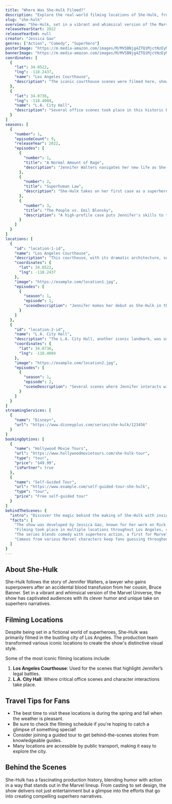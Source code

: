 ```yaml
---
title: "Where Was She-Hulk Filmed?"
description: "Explore the real-world filming locations of She-Hulk, from the courtroom to the city streets of Los Angeles."
slug: "she-hulk"
overview: "She-Hulk, set in a vibrant and whimsical version of the Marvel Universe, has captivated audiences with its clever humor and unique take on superhero narratives. Despite being set in the fictional world of superheroes, the series was primarily filmed in various real locations across Los Angeles."
releaseYearStart: 2022
releaseYearEnd: null
creator: "Jessica Gao"
genres: ["Action", "Comedy", "Superhero"]
posterImage: "https://m.media-amazon.com/images/M/MV5BNjg4ZTQ1MjctNzEyMS00YWM2LTk1ZTQtNDU3ZDJjNjhhMDhkXkEyXkFqcGc@._V1_SX300.jpg"
bannerImage: "https://m.media-amazon.com/images/M/MV5BNjg4ZTQ1MjctNzEyMS00YWM2LTk1ZTQtNDU3ZDJjNjhhMDhkXkEyXkFqcGc@._V1_SX300.jpg"
coordinates: [
  { 
    "lat": 34.0522, 
    "lng": -118.2437, 
    "name": "Los Angeles Courthouse", 
    "description": "The iconic courthouse scenes were filmed here, showcasing Jennifer Walters’ legal prowess."
  },
  { 
    "lat": 34.0736, 
    "lng": -118.4004, 
    "name": "L.A. City Hall", 
    "description": "Several office scenes took place in this historic building, providing a backdrop to the legal drama."
  }
]
seasons: [
  {
    "number": 1,
    "episodeCount": 9,
    "releaseYear": 2022,
    "episodes": [
      {
        "number": 1,
        "title": "A Normal Amount of Rage",
        "description": "Jennifer Walters navigates her new life as She-Hulk while managing her career."
      },
      {
        "number": 2,
        "title": "Superhuman Law",
        "description": "She-Hulk takes on her first case as a superhero lawyer, facing off against a familiar foe."
      },
      {
        "number": 3,
        "title": "The People vs. Emil Blonsky",
        "description": "A high-profile case puts Jennifer's skills to the ultimate test."
      }
    ]
  }
]
locations: [
  {
    "id": "location-1-id",
    "name": "Los Angeles Courthouse",
    "description": "This courthouse, with its dramatic architecture, served as the perfect location for many pivotal courtroom scenes in She-Hulk. Known for its grand halls and classic design, it brings an air of authenticity to the trials depicted in the series.",
    "coordinates": {
      "lat": 34.0522,
      "lng": -118.2437
    },
    "image": "https://example.com/location1.jpg",
    "episodes": [
      {
        "season": 1,
        "episode": 1,
        "sceneDescription": "Jennifer makes her debut as She-Hulk in the courtroom, showcasing her dual life."
      }
    ]
  },
  {
    "id": "location-2-id",
    "name": "L.A. City Hall",
    "description": "The L.A. City Hall, another iconic landmark, was used for various office and meeting scenes throughout the show. Its distinct architecture enhances the storytelling while giving fans a glimpse into the administrative side of being a superhero.",
    "coordinates": {
      "lat": 34.0736,
      "lng": -118.4004
    },
    "image": "https://example.com/location2.jpg",
    "episodes": [
      {
        "season": 1,
        "episode": 2,
        "sceneDescription": "Several scenes where Jennifer interacts with her colleagues and superiors are set against this magnificent backdrop."
      }
    ]
  }
]
streamingServices: [
  {
    "name": "Disney+",
    "url": "https://www.disneyplus.com/series/she-hulk/123456"
  }
]
bookingOptions: [
  {
    "name": "Hollywood Movie Tours",
    "url": "https://www.hollywoodmovietours.com/she-hulk-tour",
    "type": "tour",
    "price": "$49.99",
    "isPartner": true
  },
  {
    "name": "Self-Guided Tour",
    "url": "https://www.example.com/self-guided-tour-she-hulk",
    "type": "tour",
    "price": "Free self-guided tour"
  }
]
behindTheScenes: {
  "intro": "Discover the magic behind the making of She-Hulk with insights into its production and creative process.",
  "facts": [
    "The show was developed by Jessica Gao, known for her work on Rick and Morty.",
    "Filming took place in multiple locations throughout Los Angeles, capturing the city's unique vibe.",
    "The series blends comedy with superhero action, a first for Marvel television.",
    "Cameos from various Marvel characters keep fans guessing throughout the season."
  ]
}
---
```


## About She-Hulk

She-Hulk follows the story of Jennifer Walters, a lawyer who gains superpowers after an accidental blood transfusion from her cousin, Bruce Banner. Set in a vibrant and whimsical version of the Marvel Universe, the show has captivated audiences with its clever humor and unique take on superhero narratives. 

## Filming Locations

Despite being set in a fictional world of superheroes, She-Hulk was primarily filmed in the bustling city of Los Angeles. The production team transformed various iconic locations to create the show's distinctive visual style.

Some of the most iconic filming locations include:

1. **Los Angeles Courthouse**: Used for the scenes that highlight Jennifer’s legal battles.
2. **L.A. City Hall**: Where critical office scenes and character interactions take place.

## Travel Tips for Fans

- The best time to visit these locations is during the spring and fall when the weather is pleasant.
- Be sure to check the filming schedule if you're hoping to catch a glimpse of something special!
- Consider joining a guided tour to get behind-the-scenes stories from knowledgeable guides.
- Many locations are accessible by public transport, making it easy to explore the city.

## Behind the Scenes

She-Hulk has a fascinating production history, blending humor with action in a way that stands out in the Marvel lineup. From casting to set design, the show delivers not just entertainment but a glimpse into the efforts that go into creating compelling superhero narratives.